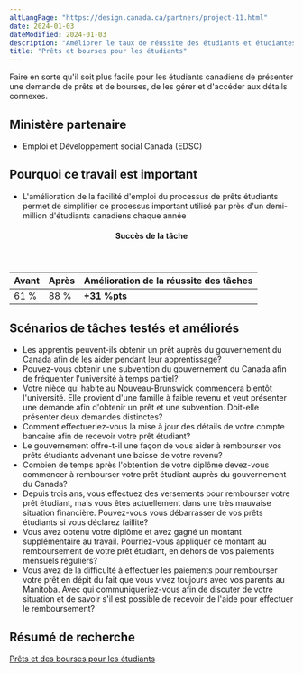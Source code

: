 ```yaml
---
altLangPage: "https://design.canada.ca/partners/project-11.html"
date: 2024-01-03
dateModified: 2024-01-03
description: "Améliorer le taux de réussite des étudiants et étudiantes cherchant des prêts et bourses."
title: "Prêts et bourses pour les étudiants"
---
```

<p>Faire en sorte qu'il soit plus facile pour les étudiants canadiens de présenter une demande de prêts et de bourses, de les gérer et d'accéder aux détails connexes.</p>
<h2>Ministère partenaire</h2>
<ul>
  <li>Emploi et Développement social Canada (EDSC)</li>
</ul>
<h2>Pourquoi ce travail est important</h2>
<ul>
  <li>L'amélioration de la facilité d'emploi du processus de prêts étudiants permet de simplifier ce processus important utilisé par près d'un demi-million d'étudiants canadiens chaque année</li>
</ul>
<div class="row mrgn-tp-lg mrgn-bttm-lg">
  <div class="col-md-8">
    <div class="panel panel-success">
      <header class="panel-heading">
        <h4 class="panel-title text-center">Succès de la tâche</h4>
      </header>
      <table class="table">
        <thead>
          <tr style="">
            <th scope="col" class="col-md-3">Avant</th>
            <th scope="col" class="col-md-3">Après</th>
            <th scope="col" class="col-md-6">Amélioration de la réussite des tâches</th>
          </tr>
        </thead>
        <tbody>
          <tr>
            <td class="table-smnum">61&nbsp;%</td>
            <td class="table-smnum">88&nbsp;%</td>
            <td class="table-smnum"><span class="text-success"><strong>+31&nbsp;%pts</strong></span></td>
          </tr>
        </tbody>
      </table>
    </div>
  </div>
</div>
<h2>Scénarios de tâches testés et améliorés</h2>
<ul class="lst-spcd">
  <li>Les apprentis peuvent-ils obtenir un prêt auprès du gouvernement du Canada afin de les aider pendant leur apprentissage?</li>
  <li>Pouvez-vous obtenir une subvention du gouvernement du Canada afin de fréquenter l'université à temps partiel?</li>
  <li>Votre nièce qui habite au Nouveau-Brunswick commencera bientôt l'université. Elle provient d'une famille à faible revenu et veut présenter une demande afin d'obtenir un prêt et une subvention. Doit-elle présenter deux demandes distinctes?</li>
  <li>Comment effectueriez-vous la mise à jour des détails de votre compte bancaire afin de recevoir votre prêt étudiant?</li>
  <li>Le gouvernement offre-t-il une façon de vous aider à rembourser vos prêts étudiants advenant une baisse de votre revenu?</li>
  <li>Combien de temps après l'obtention de votre diplôme devez-vous commencer à rembourser votre prêt étudiant auprès du gouvernement du Canada?</li>
  <li>Depuis trois ans, vous effectuez des versements pour rembourser votre prêt étudiant, mais vous êtes actuellement dans une très mauvaise situation financière. Pouvez-vous vous débarrasser de vos prêts étudiants si vous déclarez faillite?</li>
  <li>Vous avez obtenu votre diplôme et avez gagné un montant supplémentaire au travail. Pourriez-vous appliquer ce montant au remboursement de votre prêt étudiant, en dehors de vos paiements mensuels réguliers?</li>
  <li>Vous avez de la difficulté à effectuer les paiements pour rembourser votre prêt en dépit du fait que vous vivez toujours avec vos parents au Manitoba. Avec qui communiqueriez-vous afin de discuter de votre situation et de savoir s'il est possible de recevoir de l'aide pour effectuer le remboursement?</li>
</ul>
<h2>Résumé de recherche</h2>
<p><a href="https://conception.canada.ca/resumes-recherche/prets-etudiants-resume-recherche.html">Prêts et des bourses pour les étudiants</a></p>